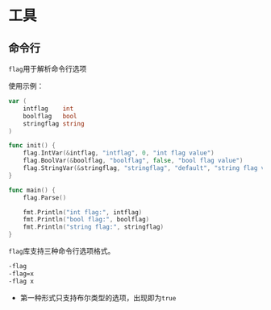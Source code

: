 # 工具

## 命令行

`flag`用于解析命令行选项

使用示例：

~~~go
var (
	intflag    int
	boolflag   bool
	stringflag string
)

func init() {
	flag.IntVar(&intflag, "intflag", 0, "int flag value")
	flag.BoolVar(&boolflag, "boolflag", false, "bool flag value")
	flag.StringVar(&stringflag, "stringflag", "default", "string flag value")
}

func main() {
	flag.Parse()

	fmt.Println("int flag:", intflag)
	fmt.Println("bool flag:", boolflag)
	fmt.Println("string flag:", stringflag)
}

~~~



`flag`库支持三种命令行选项格式。

~~~bash
-flag
-flag=x
-flag x
~~~

- 第一种形式只支持布尔类型的选项，出现即为`true`

